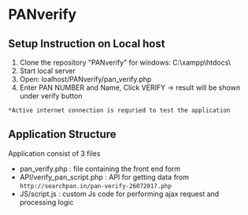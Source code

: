 # PANverify

## Setup Instruction on Local host
1. Clone the repository "PANverify" for windows: C:\xampp\htdocs\ 
2. Start local server
3. Open:  loalhost/PANverify/pan_verify.php
4. Enter PAN NUMBER and Name, Click VERIFY -> result will be shown under verify button

`*Active internet connection is requried to test the application`

## Application Structure
Application consist of 3 files
- pan_verify.php : file containing the front end form
- API/verify_pan_script.php : API for getting data from `http://searchpan.in/pan-verify-26072017.php` 
- JS/script.js : custom Js code for performing ajax request and processing logic
